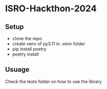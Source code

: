 # ISRO-Hackthon-2024

## Setup
- clone the repo
- create venv of py3.11 in .venv folder
- pip install poetry
- poetry install

## Usuage
Check the tests folder on how to use the library
